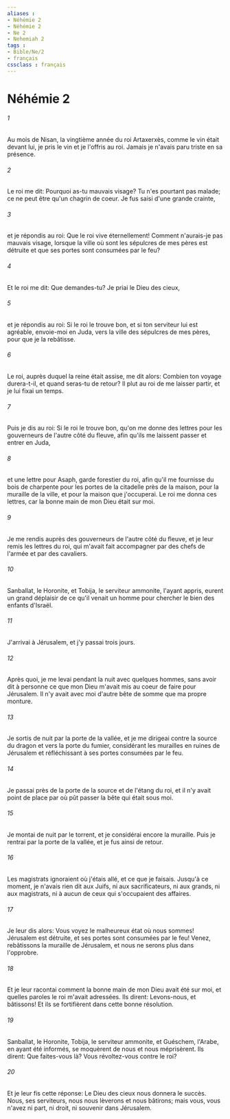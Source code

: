 ```yaml
---
aliases : 
- Néhémie 2
- Néhémie 2
- Ne 2
- Nehemiah 2
tags : 
- Bible/Ne/2
- français
cssclass : français
---
```


# Néhémie 2

###### 1
Au mois de Nisan, la vingtième année du roi Artaxerxès, comme le vin était devant lui, je pris le vin et je l'offris au roi. Jamais je n'avais paru triste en sa présence.
###### 2
Le roi me dit: Pourquoi as-tu mauvais visage? Tu n'es pourtant pas malade; ce ne peut être qu'un chagrin de coeur. Je fus saisi d'une grande crainte,
###### 3
et je répondis au roi: Que le roi vive éternellement! Comment n'aurais-je pas mauvais visage, lorsque la ville où sont les sépulcres de mes pères est détruite et que ses portes sont consumées par le feu?
###### 4
Et le roi me dit: Que demandes-tu? Je priai le Dieu des cieux,
###### 5
et je répondis au roi: Si le roi le trouve bon, et si ton serviteur lui est agréable, envoie-moi en Juda, vers la ville des sépulcres de mes pères, pour que je la rebâtisse.
###### 6
Le roi, auprès duquel la reine était assise, me dit alors: Combien ton voyage durera-t-il, et quand seras-tu de retour? Il plut au roi de me laisser partir, et je lui fixai un temps.
###### 7
Puis je dis au roi: Si le roi le trouve bon, qu'on me donne des lettres pour les gouverneurs de l'autre côté du fleuve, afin qu'ils me laissent passer et entrer en Juda,
###### 8
et une lettre pour Asaph, garde forestier du roi, afin qu'il me fournisse du bois de charpente pour les portes de la citadelle près de la maison, pour la muraille de la ville, et pour la maison que j'occuperai. Le roi me donna ces lettres, car la bonne main de mon Dieu était sur moi.
###### 9
Je me rendis auprès des gouverneurs de l'autre côté du fleuve, et je leur remis les lettres du roi, qui m'avait fait accompagner par des chefs de l'armée et par des cavaliers.
###### 10
Sanballat, le Horonite, et Tobija, le serviteur ammonite, l'ayant appris, eurent un grand déplaisir de ce qu'il venait un homme pour chercher le bien des enfants d'Israël.
###### 11
J'arrivai à Jérusalem, et j'y passai trois jours.
###### 12
Après quoi, je me levai pendant la nuit avec quelques hommes, sans avoir dit à personne ce que mon Dieu m'avait mis au coeur de faire pour Jérusalem. Il n'y avait avec moi d'autre bête de somme que ma propre monture.
###### 13
Je sortis de nuit par la porte de la vallée, et je me dirigeai contre la source du dragon et vers la porte du fumier, considérant les murailles en ruines de Jérusalem et réfléchissant à ses portes consumées par le feu.
###### 14
Je passai près de la porte de la source et de l'étang du roi, et il n'y avait point de place par où pût passer la bête qui était sous moi.
###### 15
Je montai de nuit par le torrent, et je considérai encore la muraille. Puis je rentrai par la porte de la vallée, et je fus ainsi de retour.
###### 16
Les magistrats ignoraient où j'étais allé, et ce que je faisais. Jusqu'à ce moment, je n'avais rien dit aux Juifs, ni aux sacrificateurs, ni aux grands, ni aux magistrats, ni à aucun de ceux qui s'occupaient des affaires.
###### 17
Je leur dis alors: Vous voyez le malheureux état où nous sommes! Jérusalem est détruite, et ses portes sont consumées par le feu! Venez, rebâtissons la muraille de Jérusalem, et nous ne serons plus dans l'opprobre.
###### 18
Et je leur racontai comment la bonne main de mon Dieu avait été sur moi, et quelles paroles le roi m'avait adressées. Ils dirent: Levons-nous, et bâtissons! Et ils se fortifièrent dans cette bonne résolution.
###### 19
Sanballat, le Horonite, Tobija, le serviteur ammonite, et Guéschem, l'Arabe, en ayant été informés, se moquèrent de nous et nous méprisèrent. Ils dirent: Que faites-vous là? Vous révoltez-vous contre le roi?
###### 20
Et je leur fis cette réponse: Le Dieu des cieux nous donnera le succès. Nous, ses serviteurs, nous nous lèverons et nous bâtirons; mais vous, vous n'avez ni part, ni droit, ni souvenir dans Jérusalem.
